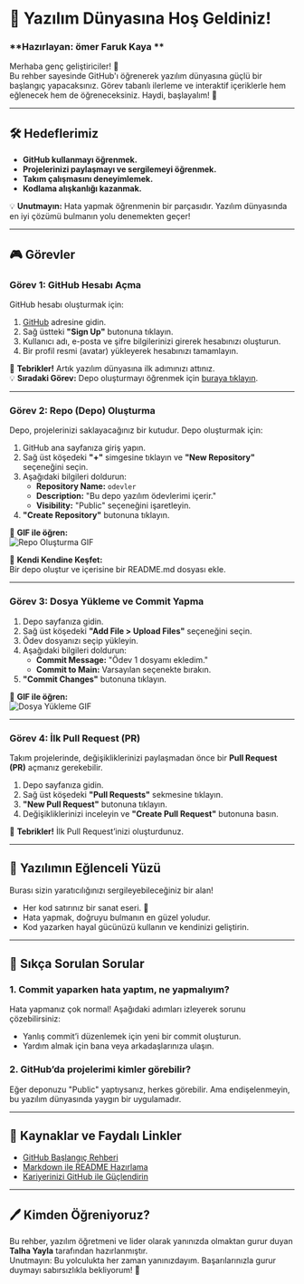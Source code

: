 # 🚀 Yazılım Dünyasına Hoş Geldiniz!  
### **Hazırlayan: ömer Faruk Kaya **  
 

Merhaba genç geliştiriciler! 👋  
Bu rehber sayesinde GitHub'ı öğrenerek yazılım dünyasına güçlü bir başlangıç yapacaksınız. Görev tabanlı ilerleme ve interaktif içeriklerle hem eğlenecek hem de öğreneceksiniz. Haydi, başlayalım! 🚀

---

## 🛠️ Hedeflerimiz
- **GitHub kullanmayı öğrenmek.**  
- **Projelerinizi paylaşmayı ve sergilemeyi öğrenmek.**  
- **Takım çalışmasını deneyimlemek.**  
- **Kodlama alışkanlığı kazanmak.**

💡 **Unutmayın:** Hata yapmak öğrenmenin bir parçasıdır. Yazılım dünyasında en iyi çözümü bulmanın yolu denemekten geçer!

---

## 🎮 Görevler

### Görev 1: GitHub Hesabı Açma  
GitHub hesabı oluşturmak için:  
1. [GitHub](https://github.com) adresine gidin.  
2. Sağ üstteki **"Sign Up"** butonuna tıklayın.  
3. Kullanıcı adı, e-posta ve şifre bilgilerinizi girerek hesabınızı oluşturun.  
4. Bir profil resmi (avatar) yükleyerek hesabınızı tamamlayın.  

🎉 **Tebrikler!** Artık yazılım dünyasına ilk adımınızı attınız.  
💡 **Sıradaki Görev:** Depo oluşturmayı öğrenmek için [buraya tıklayın](#görev-2-repo-oluşturma).

---

### Görev 2: Repo (Depo) Oluşturma  
Depo, projelerinizi saklayacağınız bir kutudur. Depo oluşturmak için:  
1. GitHub ana sayfanıza giriş yapın.  
2. Sağ üst köşedeki **"+"** simgesine tıklayın ve **"New Repository"** seçeneğini seçin.  
3. Aşağıdaki bilgileri doldurun:  
   - **Repository Name:** `odevler`  
   - **Description:** "Bu depo yazılım ödevlerimi içerir."  
   - **Visibility:** "Public" seçeneğini işaretleyin.  
4. **"Create Repository"** butonuna tıklayın.

🎥 **GIF ile öğren:**  
![Repo Oluşturma GIF](https://dummyimage.com/600x400/000/fff&text=Repo+GIF)

🎯 **Kendi Kendine Keşfet:**  
Bir depo oluştur ve içerisine bir README.md dosyası ekle.

---

### Görev 3: Dosya Yükleme ve Commit Yapma  
1. Depo sayfanıza gidin.  
2. Sağ üst köşedeki **"Add File > Upload Files"** seçeneğini seçin.  
3. Ödev dosyanızı seçip yükleyin.  
4. Aşağıdaki bilgileri doldurun:  
   - **Commit Message:** "Ödev 1 dosyamı ekledim."  
   - **Commit to Main:** Varsayılan seçenekte bırakın.  
5. **"Commit Changes"** butonuna tıklayın.

🎥 **GIF ile öğren:**  
![Dosya Yükleme GIF](https://dummyimage.com/600x400/000/fff&text=Dosya+Y%C3%BCkleme)

---

### Görev 4: İlk Pull Request (PR)  
Takım projelerinde, değişikliklerinizi paylaşmadan önce bir **Pull Request (PR)** açmanız gerekebilir.  
1. Depo sayfanıza gidin.  
2. Sağ üst köşedeki **"Pull Requests"** sekmesine tıklayın.  
3. **"New Pull Request"** butonuna tıklayın.  
4. Değişikliklerinizi inceleyin ve **"Create Pull Request"** butonuna basın.  

🎉 **Tebrikler!** İlk Pull Request’inizi oluşturdunuz.

---

## 🎨 Yazılımın Eğlenceli Yüzü  
Burası sizin yaratıcılığınızı sergileyebileceğiniz bir alan!  
- Her kod satırınız bir sanat eseri. 🎨  
- Hata yapmak, doğruyu bulmanın en güzel yoludur.  
- Kod yazarken hayal gücünüzü kullanın ve kendinizi geliştirin.

---

## 💬 Sıkça Sorulan Sorular

### 1. Commit yaparken hata yaptım, ne yapmalıyım?  
Hata yapmanız çok normal! Aşağıdaki adımları izleyerek sorunu çözebilirsiniz:  
- Yanlış commit’i düzenlemek için yeni bir commit oluşturun.  
- Yardım almak için bana veya arkadaşlarınıza ulaşın.

### 2. GitHub’da projelerimi kimler görebilir?  
Eğer deponuzu "Public" yaptıysanız, herkes görebilir. Ama endişelenmeyin, bu yazılım dünyasında yaygın bir uygulamadır.

---

## 📖 Kaynaklar ve Faydalı Linkler
- [GitHub Başlangıç Rehberi](https://docs.github.com/en/get-started)  
- [Markdown ile README Hazırlama](https://www.markdownguide.org/)  
- [Kariyerinizi GitHub ile Güçlendirin](https://education.github.com/)

---

## 🖊️ Kimden Öğreniyoruz?

Bu rehber, yazılım öğretmeni ve lider olarak yanınızda olmaktan gurur duyan **Talha Yayla** tarafından hazırlanmıştır.  
Unutmayın: Bu yolculukta her zaman yanınızdayım. Başarılarınızla gurur duymayı sabırsızlıkla bekliyorum! 🚀